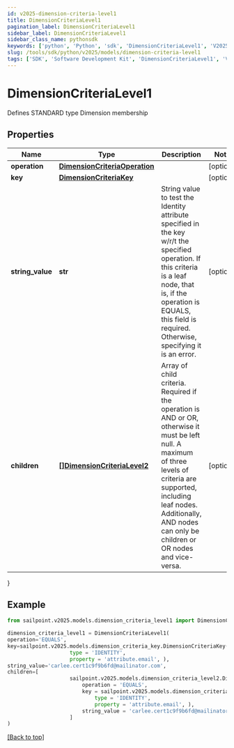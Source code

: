 ```yaml
---
id: v2025-dimension-criteria-level1
title: DimensionCriteriaLevel1
pagination_label: DimensionCriteriaLevel1
sidebar_label: DimensionCriteriaLevel1
sidebar_class_name: pythonsdk
keywords: ['python', 'Python', 'sdk', 'DimensionCriteriaLevel1', 'V2025DimensionCriteriaLevel1'] 
slug: /tools/sdk/python/v2025/models/dimension-criteria-level1
tags: ['SDK', 'Software Development Kit', 'DimensionCriteriaLevel1', 'V2025DimensionCriteriaLevel1']
---
```


# DimensionCriteriaLevel1

Defines STANDARD type Dimension membership

## Properties

Name | Type | Description | Notes
------------ | ------------- | ------------- | -------------
**operation** | [**DimensionCriteriaOperation**](dimension-criteria-operation) |  | [optional] 
**key** | [**DimensionCriteriaKey**](dimension-criteria-key) |  | [optional] 
**string_value** | **str** | String value to test the Identity attribute specified in the key w/r/t the specified operation. If this criteria is a leaf node, that is, if the operation is  EQUALS, this field is required. Otherwise, specifying it is an error. | [optional] 
**children** | [**[]DimensionCriteriaLevel2**](dimension-criteria-level2) | Array of child criteria. Required if the operation is AND or OR, otherwise it must be left null. A maximum of three levels of criteria are supported, including leaf nodes. Additionally, AND nodes can only be children or OR nodes and vice-versa. | [optional] 
}

## Example

```python
from sailpoint.v2025.models.dimension_criteria_level1 import DimensionCriteriaLevel1

dimension_criteria_level1 = DimensionCriteriaLevel1(
operation='EQUALS',
key=sailpoint.v2025.models.dimension_criteria_key.DimensionCriteriaKey(
                    type = 'IDENTITY', 
                    property = 'attribute.email', ),
string_value='carlee.cert1c9f9b6fd@mailinator.com',
children=[
                    sailpoint.v2025.models.dimension_criteria_level2.DimensionCriteriaLevel2(
                        operation = 'EQUALS', 
                        key = sailpoint.v2025.models.dimension_criteria_key.DimensionCriteriaKey(
                            type = 'IDENTITY', 
                            property = 'attribute.email', ), 
                        string_value = 'carlee.cert1c9f9b6fd@mailinator.com', )
                    ]
)

```
[[Back to top]](#) 

